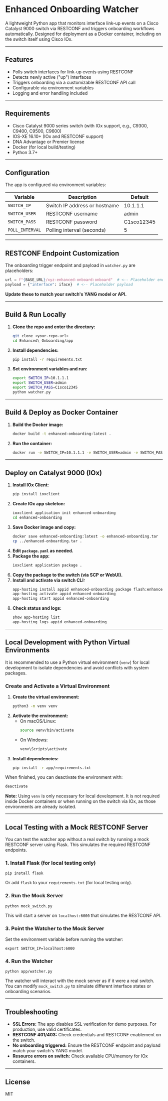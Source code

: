 # Enhanced Onboarding Watcher

A lightweight Python app that monitors interface link-up events on a Cisco Catalyst 9000 switch via RESTCONF and triggers onboarding workflows automatically. Designed for deployment as a Docker container, including on the switch itself using Cisco IOx.

---

## Features
- Polls switch interfaces for link-up events using RESTCONF
- Detects newly active ("up") interfaces
- Triggers onboarding via a customizable RESTCONF API call
- Configurable via environment variables
- Logging and error handling included

---

## Requirements
- Cisco Catalyst 9000 series switch (with IOx support, e.g., C9300, C9400, C9500, C9600)
- IOS-XE 16.10+ (IOx and RESTCONF support)
- DNA Advantage or Premier license
- Docker (for local build/testing)
- Python 3.7+

---

## Configuration

The app is configured via environment variables:

| Variable         | Description                        | Default        |
|------------------|------------------------------------|---------------|
| `SWITCH_IP`      | Switch IP address or hostname      | 10.1.1.1      |
| `SWITCH_USER`    | RESTCONF username                  | admin         |
| `SWITCH_PASS`    | RESTCONF password                  | C1sco12345    |
| `POLL_INTERVAL`  | Polling interval (seconds)         | 5             |

---

## RESTCONF Endpoint Customization

The onboarding trigger endpoint and payload in `watcher.py` are placeholders:

```python
url = f"{BASE_URL}/xyz-enhanced-onboard:onboard"  # <-- Placeholder endpoint
payload = {"interface": iface}  # <-- Placeholder payload
```

**Update these to match your switch's YANG model or API.**

---

## Build & Run Locally

1. **Clone the repo and enter the directory:**
   ```sh
   git clone <your-repo-url>
   cd Enhanced\ Onboarding/app
   ```
2. **Install dependencies:**
   ```sh
   pip install -r requirements.txt
   ```
3. **Set environment variables and run:**
   ```sh
   export SWITCH_IP=10.1.1.1
   export SWITCH_USER=admin
   export SWITCH_PASS=C1sco12345
   python watcher.py
   ```

---

## Build & Deploy as Docker Container

1. **Build the Docker image:**
   ```sh
   docker build -t enhanced-onboarding:latest .
   ```
2. **Run the container:**
   ```sh
   docker run -e SWITCH_IP=10.1.1.1 -e SWITCH_USER=admin -e SWITCH_PASS=C1sco12345 enhanced-onboarding:latest
   ```

---

## Deploy on Catalyst 9000 (IOx)

1. **Install IOx Client:**
   ```sh
   pip install ioxclient
   ```
2. **Create IOx app skeleton:**
   ```sh
   ioxclient application init enhanced-onboarding
   cd enhanced-onboarding
   ```
3. **Save Docker image and copy:**
   ```sh
   docker save enhanced-onboarding:latest -o enhanced-onboarding.tar
   cp ../enhanced-onboarding.tar .
   ```
4. **Edit `package.yaml` as needed.**
5. **Package the app:**
   ```sh
   ioxclient application package .
   ```
6. **Copy the package to the switch (via SCP or WebUI).**
7. **Install and activate via switch CLI:**
   ```sh
   app-hosting install appid enhanced-onboarding package flash:enhanced-onboarding.tar
   app-hosting activate appid enhanced-onboarding
   app-hosting start appid enhanced-onboarding
   ```
8. **Check status and logs:**
   ```sh
   show app-hosting list
   app-hosting logs appid enhanced-onboarding
   ```

---

## Local Development with Python Virtual Environments

It is recommended to use a Python virtual environment (`venv`) for local development to isolate dependencies and avoid conflicts with system packages.

### Create and Activate a Virtual Environment

1. **Create the virtual environment:**
   ```sh
   python3 -m venv venv
   ```
2. **Activate the environment:**
   - On macOS/Linux:
     ```sh
     source venv/bin/activate
     ```
   - On Windows:
     ```sh
     venv\Scripts\activate
     ```
3. **Install dependencies:**
   ```sh
   pip install -r app/requirements.txt
   ```

When finished, you can deactivate the environment with:
```sh
deactivate
```

**Note:** Using `venv` is only necessary for local development. It is not required inside Docker containers or when running on the switch via IOx, as those environments are already isolated.

---

## Local Testing with a Mock RESTCONF Server

You can test the watcher app without a real switch by running a mock RESTCONF server using Flask. This simulates the required RESTCONF endpoints.

### 1. Install Flask (for local testing only)

```
pip install flask
```

Or add `flask` to your `requirements.txt` (for local testing only).

### 2. Run the Mock Server

```
python mock_switch.py
```

This will start a server on `localhost:6000` that simulates the RESTCONF API.

### 3. Point the Watcher to the Mock Server

Set the environment variable before running the watcher:

```
export SWITCH_IP=localhost:6000
```

### 4. Run the Watcher

```
python app/watcher.py
```

The watcher will interact with the mock server as if it were a real switch. You can modify `mock_switch.py` to simulate different interface states or onboarding scenarios.

---

## Troubleshooting
- **SSL Errors:** The app disables SSL verification for demo purposes. For production, use valid certificates.
- **RESTCONF 401/403:** Check credentials and RESTCONF enablement on the switch.
- **No onboarding triggered:** Ensure the RESTCONF endpoint and payload match your switch's YANG model.
- **Resource errors on switch:** Check available CPU/memory for IOx containers.

---

## License
MIT

